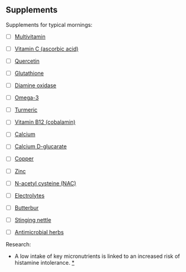 ## Supplements

Supplements for typical mornings:

* [ ] [Multivitamin](../multivitamin/)

* [ ] [Vitamin C (ascorbic acid)](../vitamin-c-ascorbic-acid/)

* [ ] [Quercetin](../quercetin/)

* [ ] [Glutathione](../glutathione/)

* [ ] [Diamine oxidase](../diamine-oxidase-supplements/)

* [ ] [Omega-3](../omega-3/)

* [ ] [Turmeric](../turmeric/)

* [ ] [Vitamin B12 (cobalamin)](../vitamin-b12-cobalamin/)

* [ ] [Calcium](../calcium/)

* [ ] [Calcium D-glucarate](../calcium-d-glucarate/)

* [ ] [Copper](../copper/)

* [ ] [Zinc](../zinc/)

* [ ] [N-acetyl cysteine (NAC)](../n-acetyl-cysteine/)

* [ ] [Electrolytes](../electrolytes/)

* [ ] [Butterbur](../butterbur/)

* [ ] [Stinging nettle](../stinging-nettle/)

* [ ] [Antimicrobial herbs](../antimicrobial-herbs/)

Research:

* A low intake of key micronutrients is linked to an increased risk of histamine intolerance. [\*](https://www.mdpi.com/2072-6643/12/11/3402)

